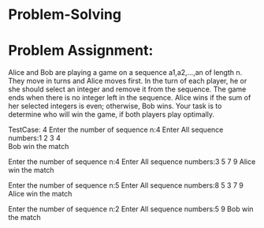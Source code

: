 # Problem-Solving

# Problem Assignment:
Alice and Bob are playing a game on a sequence a1,a2,…,an of length n.
 They move in turns and Alice moves first.
In the turn of each player, he or she should select an integer and 
remove it from the sequence. The game ends when there is no integer left in the sequence.
Alice wins if the sum of her selected integers is even; otherwise, Bob wins.
Your task is to determine who will win the game, if both players play optimally.



TestCase:
4
Enter the number of sequence n:4
Enter All sequence numbers:1 2 3 4  
Bob win the match

Enter the number of sequence n:4
Enter All sequence numbers:3 5 7 9
Alice win the match

Enter the number of sequence n:5
Enter All sequence numbers:8 5 3 7 9
Alice win the match

Enter the number of sequence n:2
Enter All sequence numbers:5 9
Bob win the match

